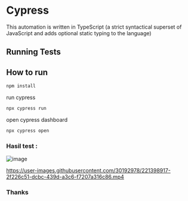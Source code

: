 # Cypress
This automation is written in TypeScript (a strict syntactical superset of JavaScript and adds optional static typing to the language)

## Running Tests

## How to run

```bash
npm install
```

run cypress
```bash
npx cypress run
```

open cypress dashboard
```bash
npx cypress open
```

### Hasil test :
![image](https://user-images.githubusercontent.com/30192978/221398724-49232a6e-732a-4a5c-8644-427d0bc648cb.png)



https://user-images.githubusercontent.com/30192978/221398917-2f226c51-dcbc-439d-a3c6-f7207a316c86.mp4



### Thanks
